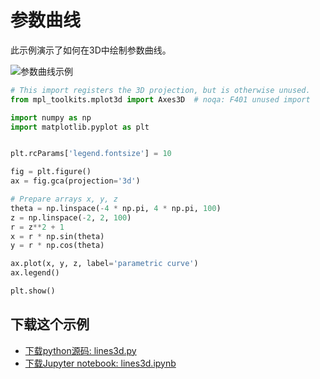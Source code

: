 # 参数曲线

此示例演示了如何在3D中绘制参数曲线。

![参数曲线示例](https://matplotlib.org/_images/sphx_glr_lines3d_001.png)

```python
# This import registers the 3D projection, but is otherwise unused.
from mpl_toolkits.mplot3d import Axes3D  # noqa: F401 unused import

import numpy as np
import matplotlib.pyplot as plt


plt.rcParams['legend.fontsize'] = 10

fig = plt.figure()
ax = fig.gca(projection='3d')

# Prepare arrays x, y, z
theta = np.linspace(-4 * np.pi, 4 * np.pi, 100)
z = np.linspace(-2, 2, 100)
r = z**2 + 1
x = r * np.sin(theta)
y = r * np.cos(theta)

ax.plot(x, y, z, label='parametric curve')
ax.legend()

plt.show()
```

## 下载这个示例
            
- [下载python源码: lines3d.py](https://matplotlib.org/_downloads/lines3d.py)
- [下载Jupyter notebook: lines3d.ipynb](https://matplotlib.org/_downloads/lines3d.ipynb)
